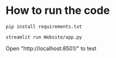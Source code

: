 # How to run the code

```
pip install requirements.txt
```

```
streamlit run Website/app.py
```

Open "http://localhost:8501/" to test